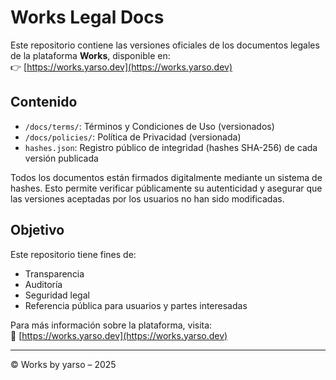 # Works Legal Docs

Este repositorio contiene las versiones oficiales de los documentos legales de la plataforma **Works**, disponible en:  
👉 [https://works.yarso.dev](https://works.yarso.dev)

## Contenido

- `/docs/terms/`: Términos y Condiciones de Uso (versionados)
- `/docs/policies/`: Política de Privacidad (versionada)
- `hashes.json`: Registro público de integridad (hashes SHA-256) de cada versión publicada

Todos los documentos están firmados digitalmente mediante un sistema de hashes. Esto permite verificar públicamente su autenticidad y asegurar que las versiones aceptadas por los usuarios no han sido modificadas.

## Objetivo

Este repositorio tiene fines de:

- Transparencia
- Auditoría
- Seguridad legal
- Referencia pública para usuarios y partes interesadas

Para más información sobre la plataforma, visita:  
🔗 [https://works.yarso.dev](https://works.yarso.dev)

---

© Works by yarso – 2025
